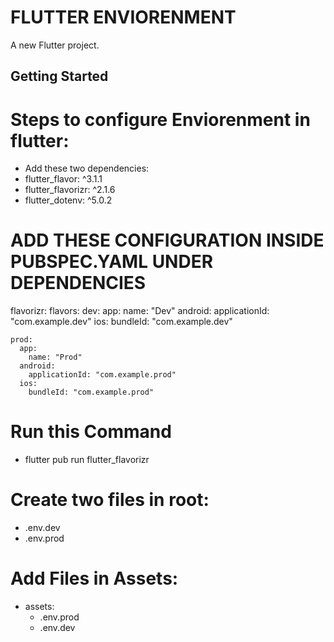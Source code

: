 # FLUTTER ENVIORENMENT

A new Flutter project.

## Getting Started

# Steps to configure Enviorenment in flutter:
- Add these two dependencies:   
- flutter_flavor: ^3.1.1
- flutter_flavorizr: ^2.1.6
- flutter_dotenv: ^5.0.2
# ADD THESE CONFIGURATION INSIDE PUBSPEC.YAML UNDER DEPENDENCIES

flavorizr:
  flavors:
    dev:
      app:
        name: "Dev"
      android:
        applicationId: "com.example.dev"
      ios:
        bundleId: "com.example.dev"

    prod:
      app:
        name: "Prod"
      android:
        applicationId: "com.example.prod"
      ios:
        bundleId: "com.example.prod"


# Run this Command 
- flutter pub run flutter_flavorizr

# Create two files in root:
- .env.dev
- .env.prod

# Add Files in Assets:
-  assets:
    - .env.prod
    - .env.dev